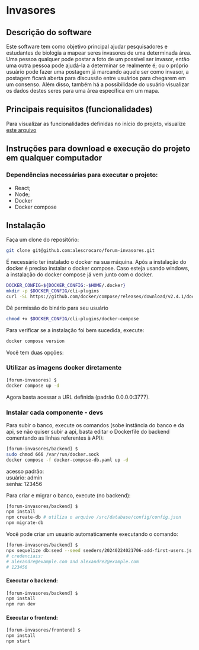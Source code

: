 # Invasores

## Descrição do software
Este software tem como objetivo principal ajudar pesquisadores e estudantes de biologia a mapear seres invasores de uma determinada área. 
Uma pessoa qualquer pode postar a foto de um possível ser invasor, então uma outra pessoa pode ajudá-la a determinar se realmente é; ou o próprio usuário pode fazer uma postagem já marcando aquele ser como invasor, a postagem ficará aberta para discussão entre usuários para chegarem em um consenso. Além disso, também há a possibilidade do usuário visualizar os dados destes seres para uma área específica em um mapa.


## Principais requisitos (funcionalidades)
Para visualizar as funcionalidades definidas no início do projeto, visualize [este arquivo](./firstRequirements.md)


## Instruções para download e execução do projeto em qualquer computador
### Dependências necessárias para executar o projeto:
- React;
- Node;
- Docker
- Docker compose


## Instalação

Faça um clone do repositório:
```sh
git clone git@github.com:alescrocaro/forum-invasores.git
```

É necessário ter instalado o docker na sua máquina. Após a instalação do docker é preciso instalar o docker compose. Caso esteja usando windows, a instalação do docker compose já vem junto com o docker.
```sh
DOCKER_CONFIG=${DOCKER_CONFIG:-$HOME/.docker}
mkdir -p $DOCKER_CONFIG/cli-plugins
curl -SL https://github.com/docker/compose/releases/download/v2.4.1/docker-compose-linux-x86_64 -o $DOCKER_CONFIG/cli-plugins/docker-compose
```
Dê permissão do binário para seu usuário
```sh
chmod +x $DOCKER_CONFIG/cli-plugins/docker-compose
```
Para verificar se a instalação foi bem sucedida, execute:
```sh
docker compose version
```


Você tem duas opções:
### Utilizar as imagens docker diretamente
```sh
[forum-invasores] $
docker compose up -d
```

Agora basta acessar a URL definida (padrão 0.0.0.0:3777).


### Instalar cada componente - devs
Para subir o banco, execute os comandos (sobe instância do banco e da api, se não quiser subir a api, basta editar o Dockerfile do backend comentando as linhas referentes à API):
```sh
[forum-invasores/backend] $
sudo chmod 666 /var/run/docker.sock
docker compose -f docker-compose-db.yaml up -d
```
acesso padrão:\
usuário: admin\
senha: 123456

Para criar e migrar o banco, execute (no backend):
```sh
[forum-invasores/backend] $
npm install
npm create-db # utiliza o arquivo /src/database/config/config.json
npm migrate-db
```

Você pode criar um usuário automaticamente executando o comando:
```sh
[forum-invasores/backend] $
npx sequelize db:seed --seed seeders/20240224021706-add-first-users.js
# credenciais:
# alexandre@example.com and alexandre2@example.com
# 123456
```





#### Executar o backend:
```sh
[forum-invasores/backend] $
npm install
npm run dev
```

#### Executar o frontend:
```sh
[forum-invasores/frontend] $
npm install
npm start
```

